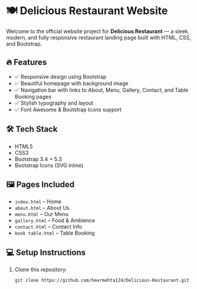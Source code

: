 # 🍽️ Delicious Restaurant Website

Welcome to the official website project for **Delicious Restaurant** — a sleek, modern, and fully responsive restaurant landing page built with HTML, CSS, and Bootstrap.

## 🔥 Features

- ✅ Responsive design using Bootstrap
- ✅ Beautiful homepage with background image
- ✅ Navigation bar with links to About, Menu, Gallery, Contact, and Table Booking pages
- ✅ Stylish typography and layout
- ✅ Font Awesome & Bootstrap Icons support

## 🛠️ Tech Stack

- HTML5
- CSS3
- Bootstrap 3.4 + 5.3
- Bootstrap Icons (SVG inline)

## 🖼️ Pages Included

- `index.html` – Home
- `about.html` – About Us
- `menu.html` – Our Menu
- `gallery.html` – Food & Ambience
- `contact.html` – Contact Info
- `book table.html` – Table Booking

## 💻 Setup Instructions

1. Clone this repository:
   ```bash
   git clone https://github.com/heermehta124/Delicious-Restaurant.git
